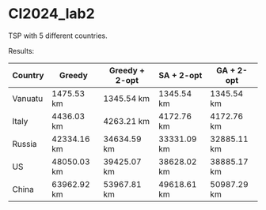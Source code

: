 # CI2024_lab2

TSP with 5 different countries.

Results:

| Country  | Greedy    | Greedy + 2-opt | SA + 2-opt | GA + 2-opt |
|----------|-----------|----------------|------------|------------|
| Vanuatu  |1475.53  km|1345.54  km     |1345.54   km|1345.54   km|
| Italy    |4436.03  km|4263.21  km     |4172.76   km|4172.76   km|
| Russia   |42334.16 km|34634.59  km    |33331.09  km|32885.11  km|
| US       |48050.03 km|39425.07   km   |38628.02  km|38885.17  km|
| China    |63962.92 km|53967.81   km   |49618.61  km|50987.29  km|
